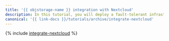 ```yaml
---
title: '{{ objstorage-name }} integration with Nextcloud'
description: In this tutorial, you will deploy a fault-tolerant infrastructure that runs Nextcloud integrated with {{ objstorage-full-name }}.
canonical: '{{ link-docs }}/tutorials/archive/integrate-nextcloud'
---
```


{% include [integrate-nextcloud](../../_tutorials/archive/integrate-nextcloud.md) %}